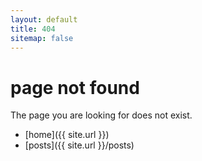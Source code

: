 ```yaml
---
layout: default
title: 404
sitemap: false
---
```


# page not found

The page you are looking for does not exist.

- [home]({{ site.url }})
- [posts]({{ site.url }}/posts)
